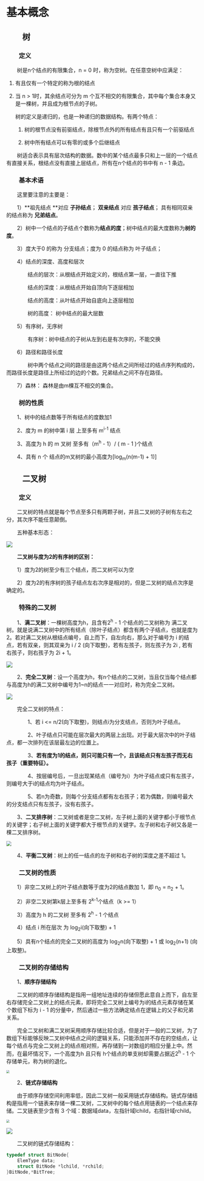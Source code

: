 # 基本概念



## &emsp;&emsp;树

### &emsp;&emsp;定义

&emsp;&emsp;树是n个结点的有限集合，n = 0 时，称为空树。在任意空树中应满足：

1. 有且仅有一个特定的称为根的结点

2. 当 n > 1时，其余结点可分为 m 个互不相交的有限集合，其中每个集合本身又是一棵树，并且成为根节点的子树。

   树的定义是递归的，也是一种递归的数据结构。有两个特点：
   
   1. 树的根节点没有前驱结点，除根节点外的所有结点有且只有一个前驱结点
   
   2. 树中所有结点可以有零的或多个后继结点

&emsp;&emsp;树适合表示具有层次结构的数据。数中的某个结点最多只和上一层的一个结点有直接关系，根结点没有直接上层结点，所有在n个结点的书中有 n - 1 条边。

### &emsp;&emsp;基本术语

&emsp;&emsp;这里要注意的主要是：

&emsp;&emsp;1）**祖先结点 **对应  **子孙结点**； **双亲结点** 对应 **孩子结点**； 具有相同双亲的结点称为 **兄弟结点**。

&emsp;&emsp;2）树中一个结点的子结点个数称为**结点的度**；树中结点的最大度数称为**树的度**。

&emsp;&emsp;3）度大于0 的称为 分支结点；度为 0 的结点称为 叶子结点；

&emsp;&emsp;4）结点的深度、高度和层次

&emsp;&emsp;&emsp;&emsp;结点的层次：从根结点开始定义的，根结点第一层，一直往下推

&emsp;&emsp;&emsp;&emsp;结点的深度：从根结点开始自顶向下逐层相加

&emsp;&emsp;&emsp;&emsp;结点的高度：从叶结点开始自底向上逐层相加

&emsp;&emsp;&emsp;&emsp;树的高度： 树中结点的最大层数

&emsp;&emsp;5）有序树，无序树

&emsp;&emsp;&emsp;&emsp;有序树：树中结点的子树从左到右是有次序的，不能交换

&emsp;&emsp;6）路径和路径长度

&emsp;&emsp;&emsp;&emsp;树中两个结点之间的路径是由这两个结点之间所经过的结点序列构成的，而路径长度是路径上所经过的边的个数。兄弟结点之间不存在路径。

&emsp;&emsp;7）森林： 森林是由m棵互不相交的集合。

### &emsp;&emsp;树的性质

&emsp;&emsp;1、树中的结点数等于所有结点的度数加1

&emsp;&emsp;2、度为 m 的树中第 i 层 上至多有 m<sup>i-1</sup> 结点

&emsp;&emsp;3、高度为 h 的 m 叉树 至多有（m<sup>h</sup> - 1）/ ( m - 1 )个结点

&emsp;&emsp;4、具有 n 个 结点的m叉树的最小高度为[log<sub>m</sub>(n(m-1) + 1)]





## &emsp;&emsp;二叉树

### &emsp;&emsp;定义

&emsp;&emsp;二叉树的特点就是每个节点至多只有两颗子树，并且二叉树的子树有左右之分，其次序不能任意颠倒。

&emsp;&emsp;五种基本形态：

![](https://xiuxin-1304803037.cos.ap-shanghai.myqcloud.com/二叉树的基本形态.jpg)

**&emsp;&emsp;二叉树与度为2的有序树的区别：**

&emsp;&emsp;1）度为2的树至少有三个结点，而二叉树可以为空

&emsp;&emsp;2）度为2的有序树的孩子结点左右次序是相对的，但是二叉树的结点次序是确定的。



### &emsp;&emsp;特殊的二叉树

&emsp;&emsp;1、**满二叉树**：一棵树高度为h，且含有2<sup>h</sup> - 1 个结点的二叉树称为 满二叉树。就是说满二叉树中的所有结点（除叶子结点）都含有两个子结点，也就是度为2。若对满二叉树从根结点编号，自上而下，自左向右，那么对于编号为 i 的结点，若有双亲，则其双亲为 i / 2 (向下取整)，若有左孩子，则左孩子为 2i , 若有右孩子，则右孩子为 2i + 1。

![](https://xiuxin-1304803037.cos.ap-shanghai.myqcloud.com/满二叉树.png)

&emsp;&emsp;2、**完全二叉树**：设一个高度为h，有n个结点的二叉树，当且仅当每个结点都与高度为h的满二叉树中编号为1~n的结点一一对应时，称为完全二叉树。

![](https://xiuxin-1304803037.cos.ap-shanghai.myqcloud.com/完全二叉树.png)

  完全二叉树的特点：

    1、若 i <= n/2(向下取整)，则结点i为分支结点，否则为叶子结点。

    2、叶子结点只可能在层次最大的两层上出现。对于最大层次中的叶子结点，都一次排列在该层最左边的位置上。

    3、**若有度为1的结点，则只可能只有一个，且该结点只有左孩子而无右孩子（重要特征）。**

    4、按层编号后，一旦出现某结点（编号为i）为叶子结点或只有左孩子，则编号大于i的结点均为叶子结点。

    5、若n为奇数，则每个分支结点都有左右孩子；若为偶数，则编号最大的分支结点只有左孩子，没有右孩子。

&emsp;&emsp;3、**二叉排序树**：二叉树或者是空二叉树，左子树上面的关键字都小于根节点的关键字；右子树上面的关键字都大于根节点的关键字。左子树和右子树又各是一棵二叉排序树。

<img src="https://xiuxin-1304803037.cos.ap-shanghai.myqcloud.com/二叉排序树.jpg" style="zoom: 80%;" />

&emsp;&emsp;4、**平衡二叉树**：树上的任一结点的左子树和右子树的深度之差不超过 1。



### &emsp;&emsp;二叉树的性质

&emsp;&emsp;1）非空二叉树上的叶子结点数等于度为2的结点数加 1，即 n<sub>0</sub> = n<sub>2</sub> + 1。

&emsp;&emsp;2）非空二叉树第k层上至多有 2<sup>k-1</sup>个结点（k >= 1）

&emsp;&emsp;3）高度为 h 的二叉树 至多有 2<sup>h</sup> - 1 个结点

&emsp;&emsp;4）结点 i  所在层次 为 log<sub>2</sub>i(向下取整) + 1

&emsp;&emsp;5）具有n个结点的完全二叉树的高度为 log<sub>2</sub>n(向下取整) + 1  或    log<sub>2</sub>(n+1)  (向上取整)。



### &emsp;&emsp;二叉树的存储结构

&emsp;&emsp;1、**顺序存储结构**

&emsp;&emsp;二叉树的顺序存储结构是指用一组地址连续的存储但愿此意自上而下，自左至右存储完全二叉树上的结点元素，即将完全二叉树上编号为i的结点元素存储在某个数组下标为 i - 1 的分量中，然后通过一些方法确定结点在逻辑上的父子和兄弟关系。

&emsp;&emsp;完全二叉树和满二叉树采用顺序存储比较合适，但是对于一般的二叉树，为了数组下标能够反映二叉树中结点之间的逻辑关系，只能添加并不存在的空结点，让每个结点与完全二叉树上的结点相对照，再存储到一对数组的相应分量上中。然而，在最坏情况下，一个高度为h 且只有 h个结点的单支树却需要占据近2<sup>h</sup> -  1 个存储单元，称为树的退化。

<img src="https://xiuxin-1304803037.cos.ap-shanghai.myqcloud.com/二叉树顺序存储.jpg" style="zoom: 50%;" />



&emsp;&emsp;2、**链式存储结构**

&emsp;&emsp;由于顺序存储空间利用率低，因此二叉树一般采用链式存储结构。链式存储结构是指用一个链表来存储一棵二叉树，二叉树中的每个结点用链表的一个结点来存储。二叉链表至少含有 3 个域：数据域data，左指针域lchild，右指针域rchild。

<img src="https://xiuxin-1304803037.cos.ap-shanghai.myqcloud.com/二叉树链式存储结点.png" style="zoom: 50%;" />

![](https://xiuxin-1304803037.cos.ap-shanghai.myqcloud.com/二叉链表存储.jpg)

&emsp;&emsp;二叉树的链式存储结构：

```cpp
typedef struct BitNode{
    ElemType data;
    struct BitNode *lchild, *rchild;
}BitNode,*BitTree;
```

